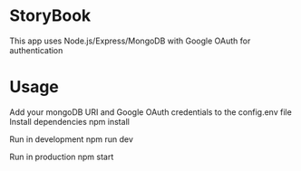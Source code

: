 # StoryBook
This app uses Node.js/Express/MongoDB with Google OAuth for authentication
# Usage
Add your mongoDB URI and Google OAuth credentials to the config.env file
 Install dependencies
npm install

 Run in development
npm run dev

 Run in production
npm start
